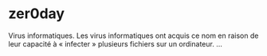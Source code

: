 # zer0day
Virus informatiques. Les virus informatiques ont acquis ce nom en raison de leur capacité à « infecter » plusieurs fichiers sur un ordinateur. ...
